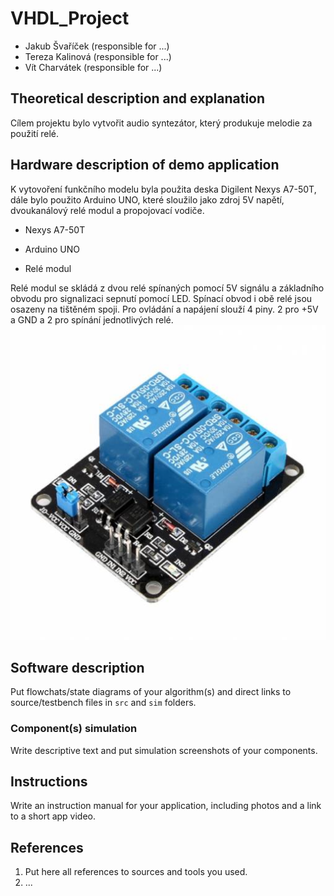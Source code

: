 # VHDL_Project

* Jakub Švaříček (responsible for ...)
* Tereza Kalinová (responsible for ...)
* Vít Charvátek (responsible for ...)

## Theoretical description and explanation

Cílem projektu bylo vytvořit audio syntezátor, který produkuje melodie za použití relé.

## Hardware description of demo application

K vytovoření funkčního modelu byla použita deska Digilent Nexys A7-50T, dále bylo použito Arduino UNO, které sloužilo jako zdroj 5V napětí, dvoukanálový relé modul a propojovací vodiče.

* Nexys A7-50T

* Arduino UNO

* Relé modul

Relé modul se skládá z dvou relé spínaných pomocí 5V signálu a základního obvodu pro signalizaci sepnutí pomocí LED.
Spínací obvod i obě relé jsou osazeny na tištěném spoji. Pro ovládání a napájení slouží 4 piny. 2 pro +5V a GND a 2 pro spínání jednotlivých relé.
![rele_modul](images/rele_modul.jpg)

## Software description

Put flowchats/state diagrams of your algorithm(s) and direct links to source/testbench files in `src` and `sim` folders. 

### Component(s) simulation

Write descriptive text and put simulation screenshots of your components.

## Instructions

Write an instruction manual for your application, including photos and a link to a short app video.

## References

1. Put here all references to sources and tools you used.
2. ...
